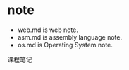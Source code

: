 # note

* web.md is web note.
* asm.md is assembly language note.
* os.md is Operating System note.

课程笔记
